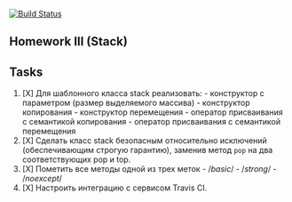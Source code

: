 [![Build Status](https://travis-ci.org/SimonRussia/HW_Stack_03.svg?branch=master)](https://travis-ci.org/SimonRussia/HW_Stack_03)
## Homework III (Stack)

## Tasks
1. [X] Для шаблонного класса stack реализовать:
       - конструктор с параметром (размер выделяемого массива)
       - конструктор копирования
       - конструктор перемещения
       - оператор присваивания с семантикой копирования
       - оператор присваивания с семантикой перемещения
2. [X] Сделать класс stack безопасным относительно исключений (обеспечивающим строгую гарантию), заменив метод `pop` на два соответствующих pop и top.
3. [X] Пометить все методы одной из трех меток
       - /*basic*/
       - /*strong*/
       - /*noexcept*/
4. [X] Настроить интеграцию с сервисом Travis CI.